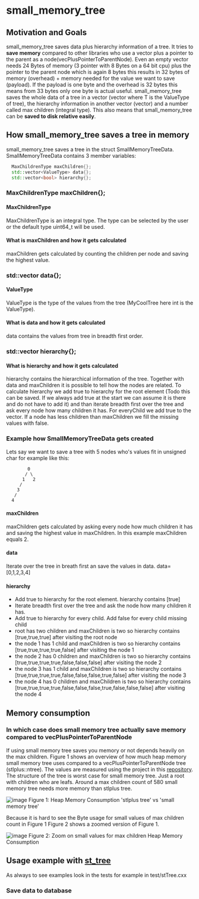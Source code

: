 # small_memory_tree
## Motivation and Goals
small_memory_tree saves data plus hierarchy information of a tree. It tries to **save memory** compared to other libraries who use a vector plus a pointer to the parent as a node(vecPlusPointerToParentNode). Even an empty vector needs 24 Bytes of memory (3 pointer with 8 Bytes on a 64 bit cpu) plus the pointer to the parent node which is again 8 bytes this results in 32 bytes of memory (overhead) + memory needed for the value we want to save (payload). If the payload is one byte and the overhead is 32 bytes this means from 33 bytes only one byte is actual useful. small_memory_tree saves the whole data of a tree in a vector (vector<T> where T is the ValueType of tree), the hierarchy information in another vector (vector<bool>) and a number called max children (integral type). This also means that small_memory_tree can be **saved to disk relative easily**.

## How small_memory_tree saves a tree in memory
small_memory_tree saves a tree in the struct SmallMemoryTreeData. SmallMemoryTreeData contains 3 member variables:
```cpp
  MaxChildrenType maxChildren{};
  std::vector<ValueType> data{};
  std::vector<bool> hierarchy{};
```
### MaxChildrenType maxChildren{};
#### MaxChildrenType
MaxChildrenType is an integral type. The type can be selected by the user or the default type uint64_t will be used.
#### What is maxChildren and how it gets calculated
maxChildren gets calculated by counting the children per node and saving the highest value.
### std::vector<ValueType> data{};
#### ValueType
ValueType is the type of the values from the tree (MyCoolTree<int> here int is the ValueType).
#### What is data and how it gets calculated
data contains the values from tree in breadth first order.
### std::vector<bool> hierarchy{};
#### What is hierarchy and how it gets calculated
hierarchy contains the hierarchical information of the tree. Together with data and maxChildren it is possible to tell how the nodes are related.
To calculate hierarchy we add true to hierarchy for the root element (Todo this can be saved. If we always add true at the start we can assume it is there and do not have to add it) and than iterate breadth first over the tree and ask every node how many children it has. For everyChild we add true to the vector. If a node has less children than maxChildren we fill the missing values with false.

### Example how SmallMemoryTreeData gets created
Lets say we want to save a tree with 5 nodes who's values fit in unsigned char for example like this:
```
        0
       / \
      1   2
     /
    3
   /
  4
```
#### maxChildren
maxChildren gets calculated by asking every node how much children it has and saving the highest value in maxChildren.
In this example maxChildren equals 2.
#### data
Iterate over the tree in breath first an save the values in data. data= [0,1,2,3,4]
#### hierarchy
- Add true to hierarchy for the root element. hierarchy contains [true]
- Iterate breadth first over the tree and ask the node how many children it has.
- Add true to hierarchy for every child. Add false for every child missing child
- root has two children and maxChildren is two so hierarchy contains [true,true,true] after visiting the root node
- the node 1 has 1 child and maxChildren is two so hierarchy contains [true,true,true,true,false] after visiting the node 1
- the node 2 has 0 children and maxChildren is two so hierarchy contains [true,true,true,true,false,false,false] after visiting the node 2
- the node 3 has 1 child and maxChildren is two so hierarchy contains [true,true,true,true,false,false,false,true,false] after visiting the node 3
- the node 4 has 0 children and maxChildren is two so hierarchy contains [true,true,true,true,false,false,false,true,false,false,false] after visiting the node 4

## Memory consumption
### In which case does small memory tree actually save memory compared to vecPlusPointerToParentNode
If using small memory tree saves you memory or not depends heavily on the max children. Figure 1 shows an overview of how much heap memory small memory tree uses compared to a vecPlusPointerToParentNode tree (stlplus::ntree). The values are measured using the project in this [repository](https://github.com/werto87/small_memory_tree_memory_measurement). The structure of the tree is worst case for small memory tree. Just a root with children who are leafs. Around a max children count of 580 small memory tree
needs more memory than stlplus tree.

![image](https://github.com/werto87/small_memory_tree/assets/46565959/09fbc0a0-b5f1-492f-9233-935f8fcaca78)
Figure 1: Heap Memory Consumption 'stlplus tree' vs 'small memory tree'  

Because it is hard to see the Byte usage for small values of max children count in Figure 1 Figure 2 shows a zoomed version of Figure 1.

![image](https://github.com/werto87/small_memory_tree/assets/46565959/caea0eea-2ca0-4d55-b014-424d58789613)
Figure 2: Zoom on small values for max children Heap Memory Consumption


## Usage example with [st_tree](https://github.com/erikerlandson/st_tree)
As always to see examples look in the tests for example in test/stTree.cxx
### Save data to database

